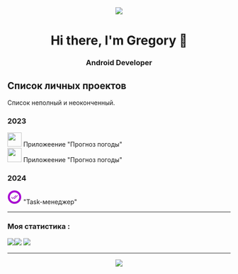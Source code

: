 <div id="header" align="center">
  <img src="https://media.giphy.com/media/M9gbBd9nbDrOTu1Mqx/giphy.gif" width="100"/>
</div>

<div id="header" align="center">
<h1>Hi there, I'm Gregory 👋</h1>
<h3>Android Developer</h3>
</div>

## Список личных проектов
Список неполный и неоконченный.<br>

### 2023
<img src="https://github.com/user-attachments/assets/52e5c32d-a4d6-4863-8cd6-4fe9e10ed023" width="32" height="32"> Приложеение "Прогноз погоды"<br>
<img src="https://github.com/user-attachments/assets/bb0db3e9-0956-4b0a-9d83-09d368fd32b7" width="32" height="32"> Приложеение "Прогноз погоды"<br>
### 2024
<img src="https://github.com/iamkatrechko/ProjectManager/blob/master/app/src/main/res/drawable/ic_icon.png" width="32" height="32"> "Task-менеджер"<br>

---

### Моя статистика :

<img align="left" src="https://github-readme-streak-stats.herokuapp.com/?user=gregorysid">
<img  src="https://github-readme-stats.vercel.app/api?username=gregorysid">
<img  src="https://github-readme-stats.vercel.app/api/top-langs/?username=gregorysid">

---

<div align="center">
  <img src="https://quotes-github-readme.vercel.app/api?type=horizontal">
</div>
